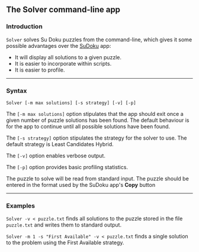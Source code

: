 ## The Solver command-line app

### Introduction

`Solver` solves Su Doku puzzles from the command-line, which gives it some possible advantages over the [SuDoku](SuDoku.md) app:

* It will display all solutions to a given puzzle.
* It is easier to incorporate within scripts.
* It is easier to profile.

---

### Syntax
```
Solver [-m max solutions] [-s strategy] [-v] [-p]
```

The `[-m max solutions]` option stipulates that the app should exit once a given number of puzzle solutions has been found. The default behaviour is for the app to continue until all possible solutions have been found.

The `[-s strategy]` option stipulates the strategy for the solver to use. The default strategy is Least Candidates Hybrid.

The `[-v]` option enables verbose output.

The `[-p]` option provides basic profiling statistics.

The puzzle to solve will be read from standard input. The puzzle should be entered in the format used by the SuDoku app's **Copy** button

---

### Examples

`Solver -v < puzzle.txt` finds all solutions to the puzzle stored in the file `puzzle.txt` and writes them to standard output.

`Solver -m 1 -s "First Available" -v < puzzle.txt` finds a single solution to the problem using the First Available strategy.

&nbsp;

